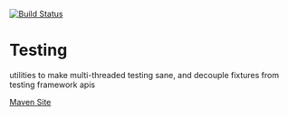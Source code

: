 [![Build Status](https://secure.travis-ci.org/rexhoffman/Testing.png)](http://travis-ci.org/rexhoffman/MavenBase)

# Testing

utilities to make multi-threaded testing sane, and decouple fixtures from testing framework apis

[Maven Site](http://rexhoffman.github.io/Testing/1.0.0-SNAPSHOT/)
